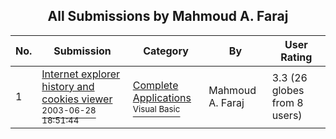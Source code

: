 ﻿<div align="center">

## All Submissions by Mahmoud A\. Faraj

</div>

No.  | Submission | Category | By   | User Rating
---- | ---------- | -------- | ---- | -----------
1 | [Internet explorer history and cookies viewer<br /><sup>2003-06-28 18:51:44</sup>](https://github.com/Planet-Source-Code/mahmoud-a-faraj-internet-explorer-history-and-cookies-viewer__1-46503) | [Complete Applications<br /><sup>Visual Basic</sup>](../ByCategory/complete-applications__1-27.md) | Mahmoud A\. Faraj | 3.3 (26 globes from 8 users)
